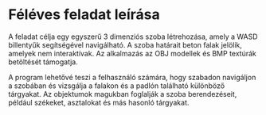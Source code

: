 # Féléves feladat leírása

A feladat célja egy egyszerű 3 dimenziós szoba létrehozása, amely a WASD billentyűk segítségével navigálható. A szoba határait beton falak jelölik, amelyek nem interaktívak. Az alkalmazás az OBJ modellek és BMP textúrák betöltését támogatja.

A program lehetővé teszi a felhasználó számára, hogy szabadon navigáljon a szobában és vizsgálja a falakon és a padlón található különböző tárgyakat. Az objektumok magukban foglalják a szoba berendezéseit, például székeket, asztalokat és más hasonló tárgyakat.
